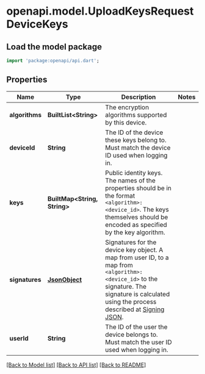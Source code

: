 # openapi.model.UploadKeysRequestDeviceKeys

## Load the model package
```dart
import 'package:openapi/api.dart';
```

## Properties
Name | Type | Description | Notes
------------ | ------------- | ------------- | -------------
**algorithms** | **BuiltList&lt;String&gt;** | The encryption algorithms supported by this device. | 
**deviceId** | **String** | The ID of the device these keys belong to. Must match the device ID used when logging in. | 
**keys** | **BuiltMap&lt;String, String&gt;** | Public identity keys. The names of the properties should be in the format `<algorithm>:<device_id>`. The keys themselves should be encoded as specified by the key algorithm. | 
**signatures** | [**JsonObject**](.md) | Signatures for the device key object. A map from user ID, to a map from `<algorithm>:<device_id>` to the signature.  The signature is calculated using the process described at [Signing JSON](https://spec.matrix.org/v1.13/appendices/#signing-json). | 
**userId** | **String** | The ID of the user the device belongs to. Must match the user ID used when logging in. | 

[[Back to Model list]](../README.md#documentation-for-models) [[Back to API list]](../README.md#documentation-for-api-endpoints) [[Back to README]](../README.md)


